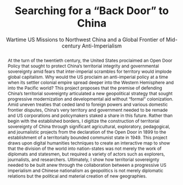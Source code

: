 ---
pid: g2023dang
done: true
title: Searching for a “Back Door” to China
subtitle: Wartime US Missions to Northwest China and a Global Frontier of Mid-century
  Anti-Imperialism
category: Grad Fellowship Project
tags:
- spatial-humanities
cohort_year: '2023'
abstract: At the turn of the twentieth century, the United States proclaimed an Open
  Door Policy that sought to protect China’s territorial integrity and governmental
  sovereignty amid fears that inter-imperial scrambles for territory would implode
  global capitalism. Why would the US proclaim an anti-imperial policy at a time when
  its settler colonial empire spread deeper into the Western Hemisphere and into the
  Pacific world? This project proposes that the premise of defending China’s territorial
  sovereignty articulated a new geopolitical strategy that sought progressive modernization
  and developmental aid without “formal” colonization. Amid uneven treaties that ceded
  land to foreign powers and various domestic frontier disputes, China’s very territory
  and government needed to be remade and US corporations and policymakers staked a
  share in this future. Rather than begin with the established borders, I digitize
  the construction of territorial sovereignty of China through significant agricultural,
  exploratory, pedagogical, and journalistic projects from the declaration of the
  Open Door in 1899 to the establishment of a territorially bounded communist state
  in 1949. This project draws upon digital humanities techniques to create an interactive
  map to show that the division of the world into nation-states was not merely the
  work of diplomats and statesmen, but required a variety of actors such as explorers,
  journalists, and researchers. Ultimately, I show how territorial sovereignty needed
  to be built anew through the collaboration between a progressive US imperialism
  and Chinese nationalism as geopolitics is not merely diplomatic relations but the
  political and material creation of new geographies.
pis:
- dang
order: '053'
layout: project
---